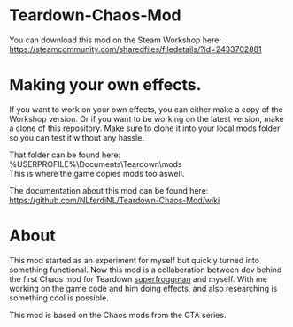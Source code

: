 # Teardown-Chaos-Mod
You can download this mod on the Steam Workshop here: 
https://steamcommunity.com/sharedfiles/filedetails/?id=2433702881

# Making your own effects.
If you want to work on your own effects, you can either make a copy of the Workshop version.
Or if you want to be working on the latest version, make a clone of this repository.
Make sure to clone it into your local mods folder so you can test it without any hassle.

That folder can be found here: %USERPROFILE%\Documents\Teardown\mods\
This is where the game copies mods too aswell.

The documentation about this mod can be found here:
https://github.com/NLferdiNL/Teardown-Chaos-Mod/wiki

# About
This mod started as an experiment for myself but quickly turned into something functional.
Now this mod is a collaberation between dev behind the first Chaos mod for Teardown [superfroggman](https://github.com/superfroggman)
and myself. With me working on the game code and him doing effects, and also researching is something cool is possible.

This mod is based on the Chaos mods from the GTA series.
